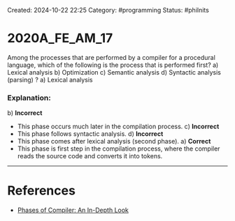 Created: 2024-10-22 22:25
Category: #programming
Status: #philnits



# 2020A_FE_AM_17

Among the processes that are performed by a compiler for a procedural language, which of the following is the process that is performed first?
a) Lexical analysis
b) Optimization
c) Semantic analysis
d) Syntactic analysis (parsing)
?
a) Lexical analysis
### Explanation:

b) **Incorrect**
- This phase occurs much later in the compilation process.
c) **Incorrect**
- This phase follows syntactic analysis.
d) **Incorrect**
- This phase comes after lexical analysis (second phase).
a) **Correct**
- This phase is first step in the compilation process, where the compiler reads the source code and converts it into tokens.
<!--SR:!2025-05-19,45,290-->



---
# References
- [Phases of Compiler: An In-Depth Look](https://www.theknowledgeacademy.com/blog/phases-of-compiler/)